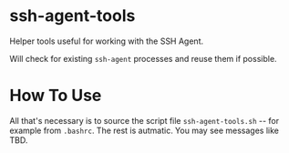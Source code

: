 # ssh-agent-tools

Helper tools useful for working with the SSH Agent.

Will check for existing `ssh-agent` processes and reuse them if possible.

# How To Use

All that's necessary is to source the script file `ssh-agent-tools.sh` -- for example from `.bashrc`. The rest is autmatic. You may see messages like TBD.
